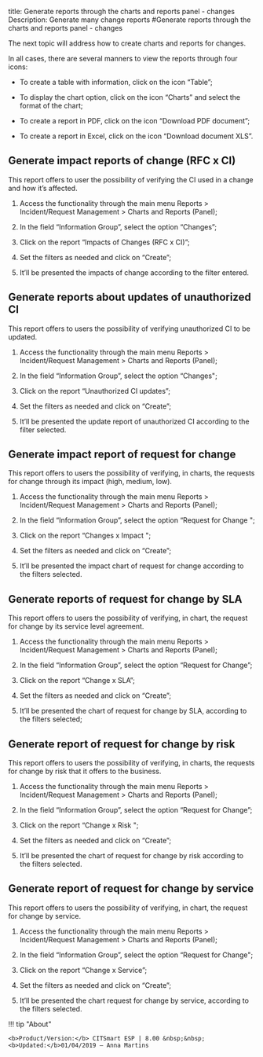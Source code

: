 title: Generate reports through the charts and reports panel - changes
Description: Generate many change reports
#Generate reports through the charts and reports panel - changes

The next topic will address how to create charts and reports for changes.

In all cases, there are several manners to view the reports through four icons:

-   To create a table with information, click on the icon “Table”;

-   To display the chart option, click on the icon “Charts” and select the
    format of the chart;

-   To create a report in PDF, click on the icon “Download PDF document”;

-   To create a report in Excel, click on the icon “Download document XLS”.

Generate impact reports of change (RFC x CI)
------------------------------------------------

This report offers to user the possibility of verifying the CI used in a change
and how it’s affected.

1.  Access the functionality through the main menu Reports \> Incident/Request
    Management \> Charts and Reports (Panel);

2.  In the field “Information Group”, select the option “Changes”;

3.  Click on the report “Impacts of Changes (RFC x CI)”;

4.  Set the filters as needed and click on “Create”;

5.  It’ll be presented the impacts of change according to the filter entered.

Generate reports about updates of unauthorized CI
-----------------------------------------------------

This report offers to users the possibility of verifying unauthorized CI to be
updated.

1.  Access the functionality through the main menu Reports \> Incident/Request
    Management \> Charts and Reports (Panel);

2.  In the field “Information Group”, select the option “Changes";

3.  Click on the report “Unauthorized CI updates”;

4.  Set the filters as needed and click on “Create”;

5.  It’ll be presented the update report of unauthorized CI according to the
    filter selected.

Generate impact report of request for change
------------------------------------------------

This report offers to users the possibility of verifying, in charts, the
requests for change through its impact (high, medium, low).

1.  Access the functionality through the main menu Reports \> Incident/Request
    Management \> Charts and Reports (Panel);

2.  In the field “Information Group”, select the option “Request for Change ";

3.  Click on the report “Changes x Impact ";

4.  Set the filters as needed and click on “Create”;

5.  It’ll be presented the impact chart of request for change according to the
    filters selected.

Generate reports of request for change by SLA
-------------------------------------------------

This report offers to users the possibility of verifying, in chart, the request
for change by its service level agreement.

1.  Access the functionality through the main menu Reports \> Incident/Request
    Management \> Charts and Reports (Panel);

2.  In the field “Information Group”, select the option “Request for Change”;

3.  Click on the report “Change x SLA”;

4.  Set the filters as needed and click on “Create”;

5.  It’ll be presented the chart of request for change by SLA, according to the
    filters selected;

Generate report of request for change by risk
-------------------------------------------------

This report offers to users the possibility of verifying, in charts, the
requests for change by risk that it offers to the business.

1.  Access the functionality through the main menu Reports \> Incident/Request
    Management \> Charts and Reports (Panel);

2.  In the field “Information Group”, select the option “Request for Change”;

3.  Click on the report “Change x Risk ";

4.  Set the filters as needed and click on “Create”;

5.  It’ll be presented the chart of request for change by risk according to the
    filters selected.

Generate report of request for change by service
----------------------------------------------------

This report offers to users the possibility of verifying, in chart, the request
for change by service.

1.  Access the functionality through the main menu Reports \> Incident/Request
    Management \> Charts and Reports (Panel);

2.  In the field “Information Group”, select the option “Request for Change";

3.  Click on the report “Change x Service”;

4.  Set the filters as needed and click on “Create”;

5.  It’ll be presented the chart request for change by service, according to the
    filters selected.

!!! tip "About"

    <b>Product/Version:</b> CITSmart ESP | 8.00 &nbsp;&nbsp;
    <b>Updated:</b>01/04/2019 – Anna Martins
